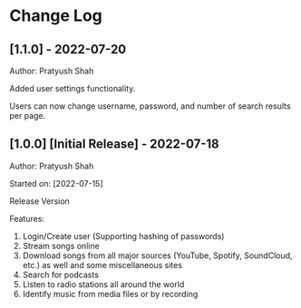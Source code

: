 
# Change Log

## [1.1.0] - 2022-07-20

Author: Pratyush Shah

Added user settings functionality.

Users can now change username, password, and number of search results per page.

## [1.0.0] [Initial Release] - 2022-07-18

Author: Pratyush Shah

Started on: [2022-07-15]

Release Version

Features:

1. Login/Create user (Supporting hashing of passwords)
1. Stream songs online
1. Download songs from all major sources (YouTube, Spotify, SoundCloud, etc.) as well and some miscellaneous sites
1. Search for podcasts
1. Listen to radio stations all around the world
1. Identify music from media files or by recording
